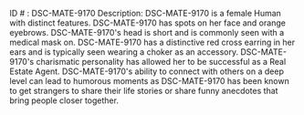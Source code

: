 ID # : DSC-MATE-9170
Description: DSC-MATE-9170 is a female Human with distinct features. DSC-MATE-9170 has spots on her face and orange eyebrows. DSC-MATE-9170's head is short and is commonly seen with a medical mask on. DSC-MATE-9170 has a distinctive red cross earring in her ears and is typically seen wearing a choker as an accessory. DSC-MATE-9170's charismatic personality has allowed her to be successful as a Real Estate Agent. DSC-MATE-9170's ability to connect with others on a deep level can lead to humorous moments as DSC-MATE-9170 has been known to get strangers to share their life stories or share funny anecdotes that bring people closer together.